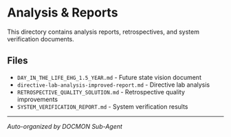 # Analysis & Reports

This directory contains analysis reports, retrospectives, and system verification documents.

## Files

- `DAY_IN_THE_LIFE_EHG_1.5_YEAR.md` - Future state vision document
- `directive-lab-analysis-improved-report.md` - Directive lab analysis
- `RETROSPECTIVE_QUALITY_SOLUTION.md` - Retrospective quality improvements
- `SYSTEM_VERIFICATION_REPORT.md` - System verification results

---
*Auto-organized by DOCMON Sub-Agent*
